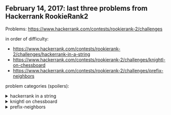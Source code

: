 ## February 14, 2017: last three problems from Hackerrank RookieRank2

Problems: https://www.hackerrank.com/contests/rookierank-2/challenges

in order of difficulty:  
* https://www.hackerrank.com/contests/rookierank-2/challenges/hackerrank-in-a-string
* https://www.hackerrank.com/contests/rookierank-2/challenges/knightl-on-chessboard
* https://www.hackerrank.com/contests/rookierank-2/challenges/prefix-neighbors

problem categories (spoilers):

<details> 
  <summary>hackerrank in a string </summary>
   greedy/easy 
</details>
<details> 
  <summary>knightl on chessboard </summary>
   shortest-path search through unweighted 2d grid - BFS
</details>
<details> 
  <summary>prefix-neighbors </summary>
   trie and tree-DP 
</details>